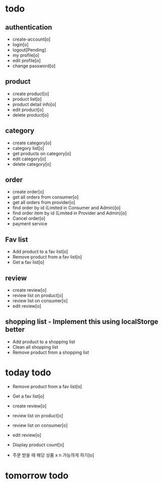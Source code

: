 # todo

## authentication

- create-account[o]
- login[o]
- logout[Pending]
- my profile[o]
- edit profile[o]
- change password[o]

## product

- create product[o]
- product list[o]
- product detail info[o]
- edit product[o]
- delete product[o]

## category

- create category[o]
- category list[o]
- get products on category[o]
- edit category[o]
- delete category[o]

## order

- create order[o]
- get all orders from consumer[o]
- get all orders from provider[o]
- find order by id (Limited in Consumer and Admin)[o]
- find order item by id (Limited in Provider and Admin)[o]
- Cancel order[o]
- payment service

## Fav list

- Add product to a fav list[o]
- Remove product from a fav list[o]
- Get a fav list[o]

## review

- create review[o]
- review list on product[o]
- review list on consumer[o]
- edit review[o]

## shopping list - Implement this using localStorge better

- Add product to a shopping list
- Clean all shopping list
- Remove product from a shopping list

# today todo

- Remove product from a fav list[o]
- Get a fav list[o]

- create review[o]
- review list on product[o]
- review list on consumer[o]
- edit review[o]
- Display product count[o]
- 주문 받을 때 해당 상품 x n 가능하게 하기[o]

# tomorrow todo
